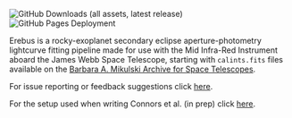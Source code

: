 ![GitHub Downloads (all assets, latest release)](https://img.shields.io/github/downloads/nicholasconnors/erebus/latest/total)
![GitHub Pages Deployment](https://img.shields.io/github/actions/workflow/status/nicholasconnors/erebus/publish_docs.yaml?label=pages)

Erebus is a rocky-exoplanet secondary eclipse aperture-photometry lightcurve fitting pipeline made for use with the Mid Infra-Red Instrument aboard the James Webb Space Telescope, starting with `calints.fits` files available on the [Barbara A. Mikulski Archive for Space Telescopes](https://mast.stsci.edu/portal/Mashup/Clients/Mast/Portal.html).

For issue reporting or feedback suggestions click [here](https://github.com/nicholasconnors/erebus/issues).

For the setup used when writing Connors et al. (in prep) click [here](https://github.com/nicholasconnors/erebus/tree/main/connors_et_al_2025).

